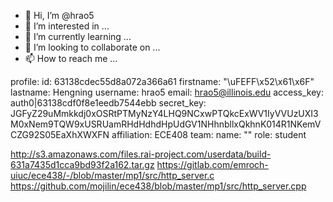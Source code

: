 - 👋 Hi, I’m @hrao5
- 👀 I’m interested in ...
- 🌱 I’m currently learning ...
- 💞️ I’m looking to collaborate on ...
- 📫 How to reach me ...

<!---
hrao5/hrao5 is a ✨ special ✨ repository because its `README.md` (this file) appears on your GitHub profile.
You can click the Preview link to take a look at your changes.
--->
profile:
  id: 63138cdec55d8a072a366a61
  firstname: "\uFEFF\x52\x61\x6F"
  lastname: Hengning
  username: hrao5
  email: hrao5@illinois.edu
  access_key: auth0|63138cdf0f8e1eedb7544ebb
  secret_key: JGFyZ29uMmkkdj0xOSRtPTMyNzY4LHQ9NCxwPTQkcExWV1IyVVUzUXI3M0xNem9TQW9xUSRUamRHdHdhdHpUdGV1NHhnbllxQkhnK014R1NKemVCZG92S05EaXhXWXFN
  affiliation: ECE408
  team:
    name: ""
  role: student
  
  http://s3.amazonaws.com/files.rai-project.com/userdata/build-631a7435d1cca9bd93f2a162.tar.gz
  https://gitlab.com/emroch-uiuc/ece438/-/blob/master/mp1/src/http_server.c
  https://github.com/mojilin/ece438/blob/master/mp1/src/http_server.cpp
